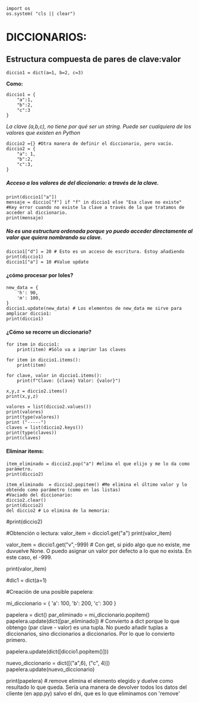 ```
import os
os.system( "cls || clear")
```



#   DICCIONARIOS:

## Estructura compuesta de pares de clave:valor

```
diccio1 = dict(a=1, b=2, c=3)
```

**Como:**

```
diccio1 = {
    "a":1,
    "b":2,
    "c":3
}
```
*La clave (a,b,c), no tiene por qué ser un string. Puede ser cualquiera de los valores que existen en Python*

```
diccio2 ={} #Otra manera de definir el diccionario, pero vacío.
diccio2 = {
    "a": 1,
    "b":2,
    "c":3,
}
```



##### Acceso a los valores de del diccionario: a través de la clave.

```
print(diccio1["a"])
mensaje = diccio["f"] if "f" in diccio1 else "Esa clave no existe" #Key error cuando no existe la clave a través de la que tratamos de acceder al diccionario.
print(mensaje)
```



##### No es una estructura ordenada porque yo puedo acceder directamente al valor que quiera nombrando su clave.

```
diccio1["d"] = 20 # Esto es un acceso de escritura. Estoy añadiendo
print(diccio1)
diccio1["a"] = 10 #Value update
```



#### ¿cómo procesar por loles?
```
new_data = {
    'h': 90,
    'm': 100,
}
diccio1.update(new_data) # Los elementos de new_data me sirve para amplicar diccio1:
print(diccio1)
```



#### ¿Cómo se recorre un diccionario?

```
for item in diccio1:
    print(item) #Sólo va a imprimr las claves

for item in diccio1.items():
    print(item)

for clave, valor in diccio1.items():
    print(f"Clave: {clave} Valor: {valor}")
```



    x,y,z = diccio2.items()
    print(x,y,z)

```
valores = list(diccio2.values())
print(valores)
print(type(valores))
print ("-----")
claves = list(diccio2.keys())
print(type(claves))
print(claves)
```



#### Eliminar items:

```
item_eliminado = diccio2.pop("a") #elima el que elijo y me lo da como parámetro.
print(diccio2)

item_eliminado  = diccio2.popitem() #Me elimina el último valor y lo obtendo como parámetro (como en las listas)
#Vaciado del diccionario:
diccio2.clear()
print(diccio2)
del diccio2 # Lo elimina de la memoria:
```



#print(diccio2)

#Obtención o lectura:
valor_item = diccio1.get("a")
print(valor_item)

valor_item = diccio1.get("v",-999) # Con get, si pido algo que no existe, me duvuelve None. O puedo asignar un valor por defecto a lo que no exista. En este caso, el -999.

print(valor_item)

#dic1 = dict(a=1)

#Creación de una posible papelera:

mi_diccionario = {
    'a': 100,
    'b': 200,
    'c': 300
}

papelera = dict()
par_eliminado = mi_diccionario.popitem()
papelera.update(dict([par_eliminado]) # Convierto a dict porque lo que obtengo (par clave - valor) es una tupla. No puedo añadir tuplas a diccionarios, sino diccionarios a diccionarios. Por lo que lo convierto primero.
                
papelera.update(dict([diccio1.popitem()]))

nuevo_diccionario = dict([("a",6), ("c", 4)])
papelera.update(nuevo_diccionario)

print(papelera)
#.remove elimina el elemento elegido y duelve como resultado lo que queda. Sería una manera de devolver todos los datos del cliente (en app.py) salvo el dni, que es lo que eliminamos con 'remove'
